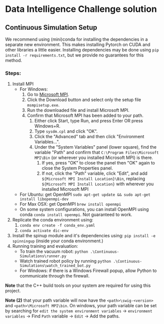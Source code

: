 # Data Intelligence Challenge solution

## Continuous Simulation Setup
We recommend using (mini)conda for installing the dependencies in a separate new environment. This makes installing Pytorch on CUDA and other libraries a little easier. Installing dependencies may be done using `pip install -r requirements.txt`, but we provide no guarantees for this method.


### Steps:
1. Install MPI
   - For Windows:
     1. Go to [Microsoft MPI](https://www.microsoft.com/en-us/download/details.aspx?id=100593).
     2. Click the Download button and select only the setup file `msmpisetup.exe`.
     3. Run the downloaded file and install Microsoft MPI.
     4. Confirm that Microsoft MPI has been added to your path.
        1. Either click Start, type Run, and press Enter OR press Windows+R.
        2. Type `sysdm.cpl` and click "OK".
        3. Click the "Advanced" tab and then click "Environment Variables...".
        4. Under the "System Variables" panel (lower square), find the variable "Path" and confirm that `C:\Program Files\Microsoft MPI\Bin` (or wherever you installed Microsoft MPI) is there.
           1. If yes, press "OK" to close the panel then "OK" again to close the System Properties panel.
           2. If not, click the "Path" variable, click "Edit", and add `${Microsoft MPI Install Location}\Bin`, replacing `${Microsoft MPI Install Location}` with wherever you installed Microsoft MPI 
   - For Ubuntu: get OpenMPI `sudo apt-get update && sudo apt-get install libopenmpi-dev`
   - For Max OSX: get OpenMPI `brew install openmpi`
   - On some system configurations, you can install OpenMPI using conda `conda install openmpi`. Not guaranteed to work.
2. Replicate the conda environment using:
   1. `conda env create -f conda_env.yaml`
   2. `conda activate dic-env`
3. Install the spinup module and it's dependencies using: `pip install -e spinningup` (inside your conda environment.)
4. Running training and evaluation:
   - To train the vacuum robot: `python .\Continuous-Simulations\runner.py`
   - Watch trained robot policy by running `python .\Continuous-Simulations\watch_trained_bot.py`
   - For Windows: if there is a Windows Firewall popup, allow Python to communicate through the firewall.

**Note** that the C++ build tools on your system are required for using this project.

**Note (2)** that your path variable will now have the `<path>\swig-<version>` and `<path>\Microsoft MPI\bin`. 
On windows, your path variable can be set by searching for `edit the system environment variables` -> `environment variables` -> Find `Path` variable -> `Edit` -> Add the paths.

